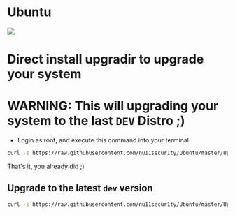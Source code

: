 # Ubuntu
![](https://github.com/nu11secur1ty/Ubuntu/blob/master/wall/81270.png)

# Direct install upgradir to upgrade your system
# WARNING: This will upgrading your system to the last `DEV` Distro ;)

- Login as root, and execute this command into your terminal.
```bash
curl -s https://raw.githubusercontent.com/nu11secur1ty/Ubuntu/master/Upgradir/kesterme.py | python3
```
That's it, you already did ;)

## Upgrade to the latest `dev` version
```bash
curl -s https://raw.githubusercontent.com/nu11secur1ty/Ubuntu/master/Upgradir/kelemedev.sh | bash
```
